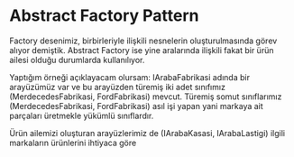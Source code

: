 # Abstract Factory Pattern
Factory desenimiz, birbirleriyle ilişkili nesnelerin oluşturulmasında görev alıyor demiştik.
Abstract Factory ise yine aralarında ilişkili fakat bir ürün ailesi olduğu durumlarda kullanılıyor.

Yaptığım örneği açıklayacam olursam: IArabaFabrikasi adında bir arayüzümüz var ve bu arayüzden türemiş iki adet 
sınıfımız (MerdecedesFabrikasi, FordFabrikasi) mevcut. Türemiş somut sınıflarımız (MerdecedesFabrikasi, FordFabrikasi) asıl işi yapan
yani markaya ait parçaları üretmekle yükümlü sınıflardır.

Ürün ailemizi oluşturan arayüzlerimiz de (IArabaKasasi, IArabaLastigi) ilgili markaların ürünlerini ihtiyaca göre



